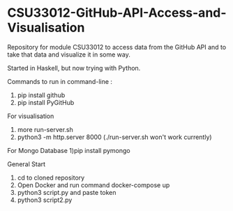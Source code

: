 # CSU33012-GitHub-API-Access-and-Visualisation
Repository for module CSU33012 to access data from the GitHub API and to take that data and visualize it in some way.

Started in Haskell, but now trying with Python.

Commands to run in command-line :

1) pip install github
2) pip install PyGitHub

For visualisation
1) more run-server.sh
2) python3 -m http.server 8000   (./run-server.sh won't work currently)

For Mongo Database
1)pip install pymongo

General Start
1) cd to cloned repository
2) Open Docker and run command docker-compose up
3) python3 script.py and paste token
4) python3 script2.py
